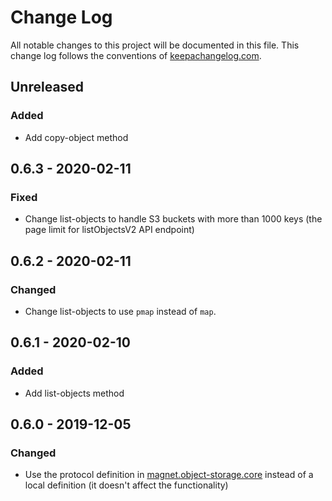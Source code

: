 # Change Log
All notable changes to this project will be documented in this
file. This change log follows the conventions of
[keepachangelog.com](http://keepachangelog.com/).

## Unreleased
### Added
- Add copy-object method

## 0.6.3 - 2020-02-11
### Fixed
- Change list-objects to handle S3 buckets with more than 1000 keys
  (the page limit for listObjectsV2 API endpoint)

## 0.6.2 - 2020-02-11
### Changed
- Change list-objects to use `pmap` instead of `map`.

## 0.6.1 - 2020-02-10
### Added
- Add list-objects method

## 0.6.0 - 2019-12-05
### Changed
- Use the protocol definition in [magnet.object-storage.core](https://github.com/magnetcoop/object-storage.core) instead of a local definition (it doesn't affect the functionality)
